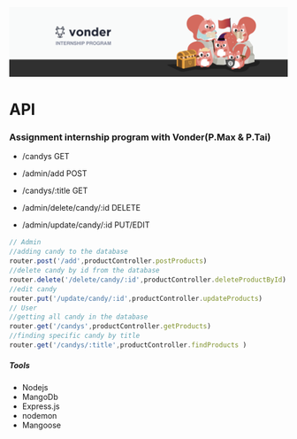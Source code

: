 ![von](von.png)
# API

### Assignment internship program with Vonder(P.Max & P.Tai)

- /candys GET  

- /admin/add POST

- /candys/:title GET

- /admin/delete/candy/:id DELETE

- /admin/update/candy/:id PUT/EDIT



```Javascript
// Admin
//adding candy to the database
router.post('/add',productController.postProducts)
//delete candy by id from the database
router.delete('/delete/candy/:id',productController.deleteProductById)
//edit candy
router.put('/update/candy/:id',productController.updateProducts)
// User
//getting all candy in the database
router.get('/candys',productController.getProducts)
//finding specific candy by title
router.get('/candys/:title',productController.findProducts )

```
##### Tools
- Nodejs
- MangoDb
- Express.js
- nodemon
- Mangoose


